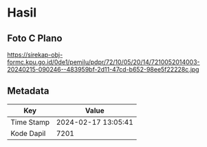 # Hasil

## Foto C Plano

https://sirekap-obj-formc.kpu.go.id/0de1/pemilu/pdpr/72/10/05/20/14/7210052014003-20240215-090246--483959bf-2d11-47cd-b652-98ee5f22228c.jpg


## Metadata

| Key        | Value               |
| ---------- | ------------------- |
| Time Stamp | 2024-02-17 13:05:41 |
| Kode Dapil | 7201                |



